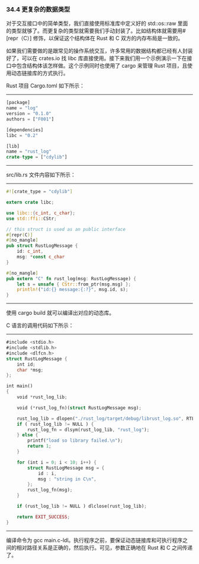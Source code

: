 ### 34.4 更复杂的数据类型

对于交互接口中的简单类型，我们直接使用标准库中定义好的 std::os::raw 里面的类型就够了。而更复杂的类型就需要我们手动封装了。比如结构体就需要用#\[repr（C）\] 修饰，以保证这个结构体在 Rust 和 C 双方的内存布局是一致的。

如果我们需要做的是跟常见的操作系统交互，许多常用的数据结构都已经有人封装好了，可以在 crates.io 找 libc 库直接使用。接下来我们用一个示例演示一下在接口中包含结构体该怎样做。这个示例同时也使用了 cargo 来管理 Rust 项目，且使用动态链接库的方式执行。

Rust 项目 Cargo.toml 如下所示：

---

```rust
[package]
name = "log"
version = "0.1.0"
authors = ["F001"]

[dependencies]
libc = "0.2"

[lib]
name = "rust_log"
crate-type = ["cdylib"]
```

---

src/lib.rs 文件内容如下所示：

---

```rust
#![crate_type = "cdylib"]

extern crate libc;

use libc::{c_int, c_char};
use std::ffi::CStr;

// this struct is used as an public interface
#[repr(C)]
#[no_mangle]
pub struct RustLogMessage {
    id: c_int,
    msg: *const c_char
}

#[no_mangle]
pub extern "C" fn rust_log(msg: RustLogMessage) {
    let s = unsafe { CStr::from_ptr(msg.msg) };
    println!("id:{} message:{:?}", msg.id, s);
}
```

---

使用 cargo build 就可以编译出对应的动态库。

C 语言的调用代码如下所示：

---

```rust
#include <stdio.h>
#include <stdlib.h>
#include <dlfcn.h>
struct RustLogMessage {
    int id;
    char *msg;
};

int main()
{
    void *rust_log_lib;

    void (*rust_log_fn)(struct RustLogMessage msg);

    rust_log_lib = dlopen("./rust_log/target/debug/librust_log.so", RTLD_LAZY);
    if ( rust_log_lib != NULL ) {
        rust_log_fn = dlsym(rust_log_lib, "rust_log");
    } else {
        printf("load so library failed.\n");
        return 1;
    }

    for (int i = 0; i < 10; i++) {
        struct RustLogMessage msg = {
            id : i,
            msg : "string in C\n",
        };
        rust_log_fn(msg);
    }

    if (rust_log_lib != NULL ) dlclose(rust_log_lib);

    return EXIT_SUCCESS;
}
```

---

编译命令为 gcc main.c-ldl。执行程序之前，要保证动态链接库和可执行程序之间的相对路径关系是正确的，然后执行。可见，参数正确地在 Rust 和 C 之间传递了。
